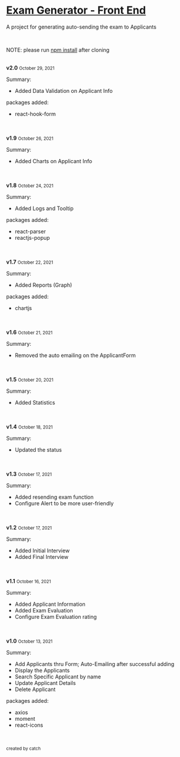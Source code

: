 <h1 style="text-decoration: underline;">Exam Generator - Front End</h1>
<p>A project for generating auto-sending the exam to Applicants</p>
<br>
<p>NOTE: please run <a href="#">npm install</a> after cloning</p>
<br>
<strong>v2.0</strong>&nbsp;<small>October 29, 2021</small>
<p>Summary:</p>
<ul>
  <li>Added Data Validation on Applicant Info</li>
</ul>
<p>packages added:</p>
<ul>
  <li>react-hook-form</li>
</ul>
<br>
<br>
<strong>v1.9</strong>&nbsp;<small>October 26, 2021</small>
<p>Summary:</p>
<ul>
  <li>Added Charts on Applicant Info</li>
</ul>
<br>
<br>
<strong>v1.8</strong>&nbsp;<small>October 24, 2021</small>
<p>Summary:</p>
<ul>
  <li>Added Logs and Tooltip</li>
</ul>
<p>packages added:</p>
<ul>
  <li>react-parser</li>
  <li>reactjs-popup</li>
</ul>
<br>
<br>
<strong>v1.7</strong>&nbsp;<small>October 22, 2021</small>
<p>Summary:</p>
<ul>
  <li>Added Reports (Graph)</li>
</ul>
<p>packages added:</p>
<ul>
  <li>chartjs</li>
</ul>
<br>
<br>
<strong>v1.6</strong>&nbsp;<small>October 21, 2021</small>
<p>Summary:</p>
<ul>
  <li>Removed the auto emailing on the ApplicantForm</li>
</ul>
<br>
<br>
<strong>v1.5</strong>&nbsp;<small>October 20, 2021</small>
<p>Summary:</p>
<ul>
  <li>Added Statistics</li>
</ul>
<br>
<br>
<strong>v1.4</strong>&nbsp;<small>October 18, 2021</small>
<p>Summary:</p>
<ul>
  <li>Updated the status</li>
</ul>
<br>
<br>
<strong>v1.3</strong>&nbsp;<small>October 17, 2021</small>
<p>Summary:</p>
<ul>
  <li>Added resending exam function</li>
  <li>Configure Alert to be more user-friendly</li>
</ul>
<br>
<br>
<strong>v1.2</strong>&nbsp;<small>October 17, 2021</small>
<p>Summary:</p>
<ul>
  <li>Added Initial Interview</li>
  <li>Added Final Interview</li>
</ul>
<br>
<br>
<strong>v1.1</strong>&nbsp;<small>October 16, 2021</small>
<p>Summary:</p>
<ul>
  <li>Added Applicant Information</li>
  <li>Added Exam Evaluation</li>
  <li>Configure Exam Evaluation rating</li>
</ul>
<br>
<br>
<strong>v1.0</strong>&nbsp;<small>October 13, 2021</small>
<p>Summary:</p>
<ul>
  <li>Add Applicants thru Form; Auto-Emailing after successful adding</li>
  <li>Display the Applicants</li>
  <li>Search Specific Applicant by name</li>
  <li>Update Applicant Details</li>
  <li>Delete Applicant</li>
</ul>
<p>packages added:</p>
<ul>
  <li>axios</li>
  <li>moment</li>
  <li>react-icons</li>
</ul>
<br><br>
<small>created by catch</small>
